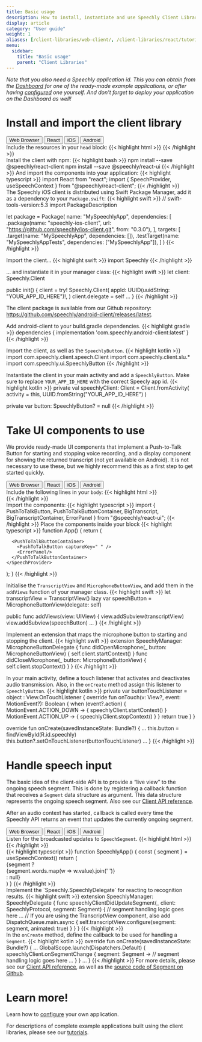 ```yaml
---
title: Basic usage
description: How to install, instantiate and use Speechly Client Libraries
display: article
category: "User guide"
weight: 1
aliases: [/client-libraries/web-client/, /client-libraries/react/tutorial/, /client-libraries/ios/tutorial/, /client-libraries/react-native/]
menu:
  sidebar:
    title: "Basic usage"
    parent: "Client Libraries"
---
```

<script>
  // updateTab function specific to this pages' tabs; called by updateTab() in app.js
  function updateTab() {
    let urlParams = new URLSearchParams(window.location.search);
    selectTab("platform", urlParams.get("platform"));
  }
</script>

*Note that you also need a Speechly application id. This you can obtain from the [Dashboard](https://api.speechly.com/dashboard) for one of the ready-made example applications, or after having [configured](/slu-examples/) one yourself. And don't forget to deploy your application on the Dashboard as well!*

# Install and import the client library

<div class="tab">
  <button class="tablinks platform WebClient active" onclick="openTab(event, 'platform=WebClient')">Web Browser</button>
  <button class="tablinks platform React" onclick="openTab(event, 'platform=React')">React</button>
  <button class="tablinks platform iOS" onclick="openTab(event, 'platform=iOS')">iOS</button>
  <button class="tablinks platform Android" onclick="openTab(event, 'platform=Android')">Android</button>
</div>

<div class="WebClient tabcontent platform code" style="display: block;">
Include the resources in your <code>head</code> block:
{{< highlight html >}}
<head>
  <script type="text/javascript" src="https://speechly.github.io/browser-ui/v1/push-to-talk-button.js"></script>
  <script type="text/javascript" src="https://speechly.github.io/browser-ui/v1/big-transcript.js"></script>
  <link rel="stylesheet" href="https://speechly.github.io/browser-ui/v1/speechly-ui.css">
</head>
{{< /highlight >}}
</div>

<div class="React tabcontent platform code">
Install the client with npm:
{{< highlight bash >}}
npm install --save @speechly/react-client
npm install --save @speechly/react-ui
{{< /highlight >}}
And import the components into your application:
{{< highlight typescript >}}
import React from "react";
import { SpeechProvider, useSpeechContext } from "@speechly/react-client";
{{< /highlight >}}
</div>

<div class="iOS tabcontent platform code">
The Speechly iOS client is distributed using Swift Package Manager,
add it as a dependency to your <code>Package.swift</code>:
{{< highlight swift >}}
// swift-tools-version:5.3
import PackageDescription

let package = Package(
    name: "MySpeechlyApp",
    dependencies: [
        .package(name: "speechly-ios-client", url: "https://github.com/speechly/ios-client.git", from: "0.3.0"),
    ],
    targets: [
        .target(name: "MySpeechlyApp", dependencies: []),
        .testTarget(name: "MySpeechlyAppTests", dependencies: ["MySpeechlyApp"]),
    ]
)
{{< /highlight >}}

Import the client...
{{< highlight swift >}}
import Speechly
{{< /highlight >}}

... and instantiate it in your manager class:
{{< highlight swift >}}
let client: Speechly.Client

public init() {
    client = try! Speechly.Client(
        appId: UUID(uuidString: "YOUR_APP_ID_HERE")!,
    )
    client.delegate = self
    ...
}
{{< /highlight >}}
</div>

<div class="Android tabcontent platform code">
<p>The client package is available from our Github repository:<br>
<a href="https://github.com/speechly/android-client/releases/latest">https://github.com/speechly/android-client/releases/latest</a>.</p>
Add android-client to your build.gradle dependencies.
{{< highlight gradle >}}
dependencies {
  implementation 'com.speechly:android-client:latest'
}
{{< /highlight >}}

Import the client, as well as the <code>SpeechlyButton</code>.
{{< highlight kotlin >}}
import com.speechly.client.speech.Client
import com.speechly.client.slu.*
import com.speechly.ui.SpeechlyButton
{{< /highlight >}}

Instantiate the client in your main activity
and add a <code>SpeechlyButton</code>.
Make sure to replace <code>YOUR_APP_ID_HERE</code>
with the correct Speecly app id.
{{< highlight kotlin >}}
private val speechlyClient: Client = Client.fromActivity(
        activity = this,
        UUID.fromString("YOUR_APP_ID_HERE")
)

private var button: SpeechlyButton? = null
{{< /highlight >}}
</div>

# Take UI components to use
We provide ready-made UI components that implement a Push-to-Talk Button for
starting and stopping voice recording, and a display component for showing the returned transcript (not yet available on Android). It is not necessary to use these, but we highly recommend this as a first step to get started quickly.
<div class="tab">
  <button class="tablinks platform WebClient active" onclick="openTab(event, 'platform=WebClient')">Web Browser</button>
  <button class="tablinks platform React" onclick="openTab(event, 'platform=React')">React</button>
  <button class="tablinks platform iOS" onclick="openTab(event, 'platform=iOS')">iOS</button>
  <button class="tablinks platform Android" onclick="openTab(event, 'platform=Android')">Android</button>
</div>

<div class="WebClient tabcontent platform code" style="display: block;">
Include the following lines in your <code>body</code>:
{{< highlight html >}}
<div class="BigTranscriptContainer">
  <big-transcript></big-transcript>
</div>
<div class="PushToTalkContainer">
  <push-to-talk-button appid="YOUR_APP_ID_HERE"></push-to-talk-button>
</div>
{{< /highlight >}}
</div>

<div class="React tabcontent platform code">
Import the components:
{{< highlight typescript >}}
import {
  PushToTalkButton,
  PushToTalkButtonContainer,
  BigTranscript,
  BigTranscriptContainer,
  ErrorPanel
} from "@speechly/react-ui";
{{< /highlight >}}
Place the components inside your <SpeechProvider> block
{{< highlight typescript >}}
function App() {
  return (
    <SpeechProvider appId="014ce3a6-9bbf-4605-976f-087a8f3ec178" language="en-US">
      <BigTranscriptContainer>
        <BigTranscript />
      </BigTranscriptContainer>

      <PushToTalkButtonContainer>
        <PushToTalkButton captureKey=" " />
        <ErrorPanel/>
      </PushToTalkButtonContainer>
    </SpeechProvider>
  );
}
{{< /highlight >}}
</div>

<div class="iOS tabcontent platform code">
Initialise the <code>TranscriptView</code> and <code>MicrophoneButtonView</code>,
and add them in the <code>addViews</code> function of your manager class.
{{< highlight swift >}}
let transcriptView = TranscriptView()
lazy var speechButton = MicrophoneButtonView(delegate: self)

public func addViews(view: UIView) {
        view.addSubview(transcriptView)
        view.addSubview(speechButton)
        ...
}
{{< /highlight >}}

Implement an extension that maps the microphone button to
starting and stopping the client.
{{< highlight swift >}}
extension SpeechlyManager: MicrophoneButtonDelegate {
    func didOpenMicrophone(_ button: MicrophoneButtonView) {
        self.client.startContext()
    }
    func didCloseMicrophone(_ button: MicrophoneButtonView) {
        self.client.stopContext()
    }
}
{{< /highlight >}}
</div>

<div class="Android tabcontent platform code">
In your main activity,
define a touch listener that
activates and deactivates audio transmission.
Also, in the <code>onCreate</code> method
assign this listener to <code>SpeechlyButton</code>.
{{< highlight kotlin >}}
private var buttonTouchListener = object : View.OnTouchListener {
    override fun onTouch(v: View?, event: MotionEvent?): Boolean {
        when (event?.action) {
            MotionEvent.ACTION_DOWN -> {
                speechlyClient.startContext()
            }
            MotionEvent.ACTION_UP -> {
                speechlyClient.stopContext()
            }
        }
        return true
    }
}

override fun onCreate(savedInstanceState: Bundle?) {
    ...
    this.button = findViewById(R.id.speechly)
    this.button?.setOnTouchListener(buttonTouchListener)
    ...
}
{{< /highlight >}}
</div>

# Handle speech input
The basic idea of the client-side API is to provide a “live view” to the ongoing speech segment. This is done by registering a callback function that receives a <code>Segment</code> data structure as argument. This data structure represents the ongoing speech segment. Also see our [Client API reference](/client-libraries/client-api-reference/).

After an audio context has started, callback is called every time the Speechly API returns an event that updates the currently ongoing segment.
<div class="tab">
  <button class="tablinks platform WebClient active" onclick="openTab(event, 'platform=WebClient')">Web Browser</button>
  <button class="tablinks platform React" onclick="openTab(event, 'platform=React')">React</button>
  <button class="tablinks platform iOS" onclick="openTab(event, 'platform=iOS')">iOS</button>
  <button class="tablinks platform Android" onclick="openTab(event, 'platform=Android')">Android</button>
</div>

<div class="WebClient tabcontent platform code" style="display: block;">
Listen for the broadcasted updates to <code>SpeechSegment</code>.
{{< highlight html >}}
<script type="text/javascript">
  window.addEventListener("message", (e) => {
    if (e.data.type === "segment-update") {
      const segment = e.data.segment;
      // segment handling logic goes here
      ...
    }
  });
</script>
{{< /highlight >}}
</div>

<div class="React tabcontent platform code">
{{< highlight typescript >}}
function SpeechlyApp() {
  const { segment } = useSpeechContext()
  return (
    <div>
      {segment ? <div className="segment">{segment.words.map(w => w.value).join(' ')}</div> : null}
    </div>
  )
}
{{< /highlight >}}
</div>

<div class="iOS tabcontent platform code">
Implement the `Speechly.SpeechlyDelegate` for reacting to recognition results.
{{< highlight swift >}}
extension SpeechlyManager: SpeechlyDelegate {
    func speechlyClientDidUpdateSegment(_ client: SpeechlyProtocol, segment: Segment) {
        // segment handling logic goes here
        ...
        // If you are using the TranscriptView component, also add
        DispatchQueue.main.async {
            self.transcriptView.configure(segment: segment, animated: true)
        }
    }
}
{{< /highlight >}}
</div>

<div class="Android tabcontent platform code">
In the <code>onCreate</code> method,
define the callback to be used for handling a <code>Segment</code>.
{{< highlight kotlin >}}
override fun onCreate(savedInstanceState: Bundle?) {
    ...
    GlobalScope.launch(Dispatchers.Default) {
        speechlyClient.onSegmentChange { segment: Segment ->
            // segment handling logic goes here
            ...
        }
    }
    ...
}
{{< /highlight >}}
For more details, please see our <a href="/client-libraries/client-api-reference/">Client API reference</a>,
as well as the <a href="https://github.com/speechly/android-client/blob/main/client/src/main/kotlin/com/speechly/client/slu/Segment.kt">source code of Segment on Github</a>.
</div>

# Learn more!

Learn how to [configure](/slu-examples/) your own application.

For descriptions of complete example applications built using the client libraries,
please see our [tutorials](/tutorials/).

